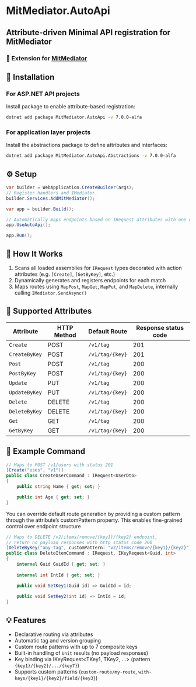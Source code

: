 # MitMediator.AutoApi

## Attribute-driven Minimal API registration for MitMediator
### 🔗 Extension for [MitMediator](https://github.com/dzmprt/MitMediator)

## 🚀 Installation

### For ASP.NET API projects
Install package to enable attribute-based registration:
```bash
dotnet add package MitMediator.AutoApi -v 7.0.0-alfa
```

### For application layer projects
Install the abstractions package to define attributes and interfaces:
```bash
dotnet add package MitMediator.AutoApi.Abstractions -v 7.0.0-alfa
```

## ⚙️ Setup

```csharp
var builder = WebApplication.CreateBuilder(args);
// Register handlers and IMediator.
builder.Services.AddMitMediator(); 

var app = builder.Build();

// Automatically maps endpoints based on IRequest attributes with one of attributes
app.UseAutoApi(); 

app.Run();
```

## 🧩 How It Works

1. Scans all loaded assemblies for `IRequest` types decorated with action attributes (e.g. `[Create]`, `[GetByKey]`, etc.)
2. Dynamically generates and registers endpoints for each match
3. Maps routes using `MapPost`, `MapGet`, `MapPut`, and `MapDelete`, internally calling `IMediator.SendAsync()`

## 🔖 Supported Attributes

| Attribute     | HTTP Method | Default Route    | Response status code |
|---------------|-------------|------------------|----------------------| 
| `Create`      | POST        | `/v1/tag`        | 201                  |
| `CreateByKey` | POST        | `/v1/tag/{key}`  | 201                  |
| `Post`        | POST        | `/v1/tag`        | 200                  |
| `PostByKey`   | POST        | `/v1/tag/{key}`  | 200                  |
| `Update`      | PUT         | `/v1/tag`        | 200                  |
| `UpdateByKey` | PUT         | `/v1/tag/{key}`  | 200                  |
| `Delete`      | DELETE      | `/v1/tag`        | 200                  |
| `DeleteByKey` | DELETE      | `/v1/tag/{key}`  | 200                  |
| `Get`         | GET         | `/v1/tag`        | 200                  |
| `GetByKey`    | GET         | `/v1/tag/{key}`  | 200                  |

## 🧪 Example Command

```csharp
// Maps to POST /v1/users with status 201
[Create("uses", "v1")]
public class CreateUserCommand : IRequest<UserDto>
{
    public string Name { get; set; }

    public int Age { get; set; }
}
```

You can override default route generation by providing a custom pattern through the attribute’s customPattern property. This enables fine-grained control over endpoint structure

```csharp
// Maps to DELETE /v2/items/remove/{key1}/{key2} endpoint, 
// return no payload responses with http status code 200
[DeleteByKey("any-tag", customPattern: "v2/items/remove/{key1}/{key2}")]
public class DeleteItemCommand : IRequest, IKeyRequest<Guid, int>
{
    internal Guid GuidId { get; set; }
    
    internal int IntId { get; set; }

    public void SetKey1(Guid id) => GuidId = id;
    
    public void SetKey2(int id) => IntId = id;
}
```

## 💡 Features

* Declarative routing via attributes
* Automatic tag and version grouping
* Custom route patterns with up to 7 composite keys
* Built-in handling of `Unit` results (no payload responses)
* Key binding via IKeyRequest<TKey1, TKey2, ...> (pattern `{key1}/{key2}/.../{key7}`)
* Supports custom patterns (`custom-route/my-route`, `with-keys/{key1}/{key2}/field/{key3}`)
